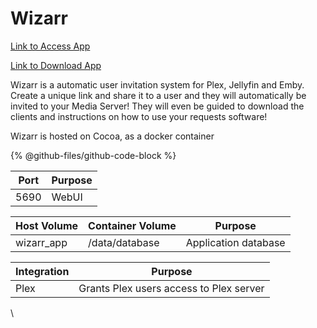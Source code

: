 # Wizarr

[Link to Access App](https://invite.xfgn.dev/)

[Link to Download App](https://github.com/Wizarrrr/wizarr)

Wizarr is a automatic user invitation system for Plex, Jellyfin and Emby. Create a unique link and share it to a user and they will automatically be invited to your Media Server! They will even be guided to download the clients and instructions on how to use your requests software!

Wizarr is hosted on Cocoa, as a docker container

{% @github-files/github-code-block %}

| **Port** | **Purpose** |
| -------- | ----------- |
| 5690     | WebUI       |

| **Host Volume** | **Container Volume** | **Purpose**          |
| --------------- | -------------------- | -------------------- |
| wizarr\_app     | /data/database       | Application database |

| **Integration** | **Purpose**                             |
| --------------- | --------------------------------------- |
| Plex            | Grants Plex users access to Plex server |

\
